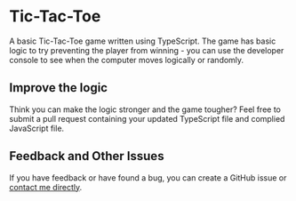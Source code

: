 # Tic-Tac-Toe

A basic Tic-Tac-Toe game written using TypeScript. The game has basic logic to try preventing the player from winning - you can use the developer console to see when the computer moves logically or randomly.

## Improve the logic

Think you can make the logic stronger and the game tougher? Feel free to submit a pull request containing your updated TypeScript file and complied JavaScript file.

## Feedback and Other Issues

If you have feedback or have found a bug, you can create a GitHub issue or [contact me directly](https://contact.nhcarrigan.com).
